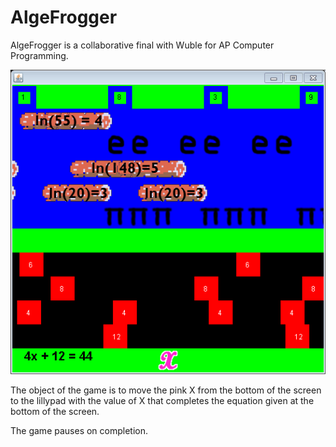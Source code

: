# AlgeFrogger

AlgeFrogger is a collaborative final with Wuble for AP Computer Programming.

![Raw ingame footage](res/screenshots/2016-05-23.png?raw=true "2016/05/23")

The object of the game is to move the pink X from the bottom of the screen to the lillypad with the value of X that completes the equation given at the bottom of the screen.

The game pauses on completion.

